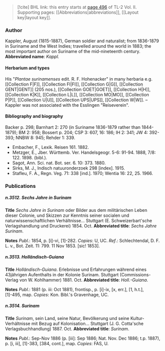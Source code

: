 > [!cite] BHL link: this entry starts at [page 496](https://www.biodiversitylibrary.org/page/33068738) of TL-2 Vol. II.
> Supporting pages: [[Abbreviations|abbreviations]], [[Layout key|layout key]].

### Author

Kappler, August (1815-1887), German soldier and naturalist; from 1836-1879 in Suriname and the West Indies; travelled around the world in 1883; the most important author on Suriname of the mid-nineteenth century. 
**Abbreviated name**: *Kappl.*

#### Herbarium and types

His "*Plantae surinamenses* edit. R. F. Hohenacker" in many herbaria e.g. [[Collection F|F]], [[Collection FI|FI]], [[Collection G|G]], [[Collection GENT|GENT]] (205 nos.), [[Collection GOET|GOET]], [[Collection H|H]], [[Collection K|K]], [[Collection L|L]], [[Collection MO|MO]], [[Collection P|P]], [[Collection U|U]], [[Collection UPS|UPS]], [[Collection W|W]]. – Kappler was not associated with the Esslingen "Reiseverein".

#### Bibliography and biography

Backer p. 298; Barnhart 2: 270 (in Suriname 1836-1879 rather than 1844-1879); BM 2: 958; Bossert p. 204; CSP 3: 607, 16: 186; IH 2: 341; JW 4: 392-393; NNBW 8: 945; Rehder 1: 339.
- Embacher, F., Lexik. Reisen 161. 1882.
- Metzger, E., Jber. Württemb. Ver. Handelsgeogr. 5-6: 91-94. 1888, 7/8: 122. 1898. (bibl.).
- Sagot, Ann. Sci. nat. Bot. ser. 6. 10: 373. 1880.
- Sirks, M. J., Indisch natuuronderzoek 298 \[index\]. 1915.
- Stafleu, F. A., Regn. Veg. 71: 338 \[ind.\]. 1970; Wentia 16: 22, 25. 1966.

### Publications

##### n.3512. Sechs Jahre in Surinam

**Title**
*Sechs Jahre in Surinam* oder Bilder aus dem militärischen Leben dieser Colonie, und Skizzen zur Kenntnis seiner socialen und naturwissenschaftlichen Verhältnisse... Stuttgart (E. Schweizerbart'sche Verlagshandlung und Druckerei) 1854. Oct.
**Abbreviated title**: *Sechs Jahre Surinam*.

**Notes**
*Publ*.: 1854, p. \[i\]-vi, \[1\]-282. *Copies*: U, UC.
*Ref*.: Schlechtendal, D. F. L. v., Bot. Zeit. 11: 799. 11 Nov 1853. \[sic! 1853\].

##### n.3513. Holländisch-Guiana

**Title**
*Holländisch-Guiana*. Erlebnisse und Erfahrungen während eines 43jährigen Aufenthalts in der Kolonie Surinam. Stuttgart (Commissions-Verlag von W. Kohlhammer) 1881. Oct.
**Abbreviated title**: *Holl.-Guiana*.

**Notes**
*Publ*.: 1881 (p. iii: Oct 1881), frontisp., p. \[i\]-ix, \[x, err.\], \[1, h.t.\], \[1\]-495, map. *Copies*: Kon. Bibl.'s Gravenhage, UC.

##### n.3514. Surinam

**Title**
*Surinam*, sein Land, seine Natur, Bevölkerung und seine Kultur-Verhältnisse mit Bezug auf Kolonisation... Stuttgart (J. G. Cotta'sche Verlagsbuchhandlung) 1887. Oct.
**Abbreviated title**: *Surinam*.

**Notes**
*Publ*.: Sep-Nov 1886 (p. \[iii\]: Sep 1886; Nat. Nov. Dec 1886; t.p. 1887), p. \[i, iii\], \[1\]-383, \[384, cont.\], map. *Copies*: FAS, U.

